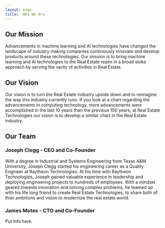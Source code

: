 ```yaml
---
layout: page
title:  Who We Are
---
```


## Our Mission 
Advancements in machine learning and AI technologies have changed the landscape of industry making companies continiously innovate and develop products around these technologies. Our mission is to bring machine learning and AI technologies to the Real Estate realm in a broad stoke approach by serving the varity of activities in Real Estate.

## Our Vision
Our vision is to turn the Real Estate industry upside down and to reimagine the way this industry currently runs. If you look at a chart regarding the advancements in computing technology, more advancements were accomplished in the last 10 years than the previous 100 years; at Real Estate Technologies our vision is to develop a similar chart in the Real Estate industry. 

## Our Team

### Joseph Clegg - CEO and Co-Founder
With a degree in Industrial and Systems Engineering from Texas A&M University, Joseph Clegg started his engineering career as a Quality Engineer at Raytheon Technologies. At his time with Raytheon Technologies, Joseph gained valuable experience in leadership and deploying engineering projects to hundreds of employees. With a mindset geared towards innovation and solving complex problems, he teamed up with his life long friend to create Real Estate Technologies, to share both of thier ambitions and vision to modernize the real estate world. 
### James Motes - CTO and Co-Founder 
Put info here. 
